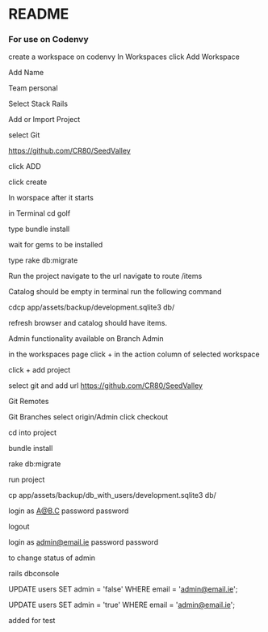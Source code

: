 # README
###  For use on Codenvy

create a workspace on codenvy
In Workspaces click Add Workspace

Add Name

Team personal

Select Stack Rails

Add or Import Project

select Git

https://github.com/CR80/SeedValley

click ADD

click create

In worspace after it starts

in Terminal cd golf

type bundle install

wait for gems to be installed

type rake db:migrate

Run the project navigate to the url
navigate to route /items

Catalog should be empty
in terminal run the following command

cdcp app/assets/backup/development.sqlite3 db/

refresh browser and catalog should have items.

Admin functionality available on Branch Admin

in the workspaces page click + in the action column of selected workspace

click + add project

select git and add url https://github.com/CR80/SeedValley

Git Remotes

Git Branches select origin/Admin
click checkout


cd into project

bundle install

rake db:migrate

run project

cp app/assets/backup/db_with_users/development.sqlite3 db/

login as A@B.C password password

logout

login as admin@email.ie password password

to change status of admin

rails dbconsole

UPDATE users SET admin = 'false' WHERE email = 'admin@email.ie';

UPDATE users SET admin = 'true' WHERE email = 'admin@email.ie';

added for test
